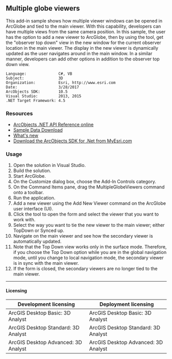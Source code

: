 ## Multiple globe viewers

This add-in sample shows how multiple viewer windows can be opened in ArcGlobe and tied to the main viewer. With this capability, developers can have multiple views from the same camera position. In this sample, the user has the option to add a new viewer to ArcGlobe, then by using the tool, get the "observer top down" view in the new window for the current observer location in the main viewer. The display in the new viewer is dynamically updated as the user navigates around in the main window. In a similar manner, developers can add other options in addition to the observer top down view.  


<!-- TODO: Fill this section below with metadata about this sample-->
```
Language:              C#, VB
Subject:               3D
Organization:          Esri, http://www.esri.com
Date:                  3/28/2017
ArcObjects SDK:        10.5
Visual Studio:         2013, 2015
.NET Target Framework: 4.5
```

### Resources

* [ArcObjects .NET API Reference online](http://desktop.arcgis.com/en/arcobjects/latest/net/webframe.htm)  
* [Sample Data Download](../../releases)  
* [What's new](http://desktop.arcgis.com/en/arcobjects/latest/net/webframe.htm#05247c04-bfd9-4e36-ae09-bc6e833c3b14.htm)  
* [Download the ArcObjects SDK for .Net from MyEsri.com](https://my.esri.com/)  

### Usage
1. Open the solution in Visual Studio.  
1. Build the solution.  
1. Start ArcGlobe.  
1. On the Customize dialog box, choose the Add-In Controls category.  
1. On the Command Items pane, drag the MultipleGlobeViewers command onto a toolbar.  
1. Run the application.  
1. Add a new viewer using the Add New Viewer command on the ArcGlobe user interface (UI).  
1. Click the tool to open the form and select the viewer that you want to work with.  
1. Select the way you want to tie the new viewer to the main viewer; either TopDown or Synced up.  
1. Navigate on the main viewer and see how the secondary viewer is automatically updated.  
1. Note that the Top Down view works only in the surface mode. Therefore, if you choose the Top Down option while you are in the global navigation mode, until you change to local navigation mode, the secondary viewer is in sync with the main viewer.  
1. If the form is closed, the secondary viewers are no longer tied to the main viewer.  









---------------------------------

#### Licensing  
| Development licensing | Deployment licensing | 
| ------------- | ------------- | 
| ArcGIS Desktop Basic: 3D Analyst | ArcGIS Desktop Basic: 3D Analyst |  
| ArcGIS Desktop Standard: 3D Analyst | ArcGIS Desktop Standard: 3D Analyst |  
| ArcGIS Desktop Advanced: 3D Analyst | ArcGIS Desktop Advanced: 3D Analyst |  


